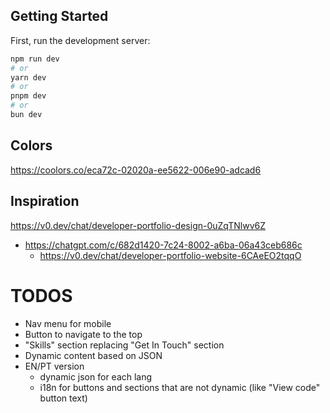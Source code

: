 ## Getting Started

First, run the development server:

```bash
npm run dev
# or
yarn dev
# or
pnpm dev
# or
bun dev
```

## Colors

https://coolors.co/eca72c-02020a-ee5622-006e90-adcad6

## Inspiration

https://v0.dev/chat/developer-portfolio-design-0uZqTNlwv6Z

- https://chatgpt.com/c/682d1420-7c24-8002-a6ba-06a43ceb686c
  - https://v0.dev/chat/developer-portfolio-website-6CAeEO2tqqO

# TODOS

- Nav menu for mobile
- Button to navigate to the top
- "Skills" section replacing "Get In Touch" section
- Dynamic content based on JSON
- EN/PT version
  - dynamic json for each lang
  - i18n for buttons and sections that are not dynamic (like "View code" button text)
